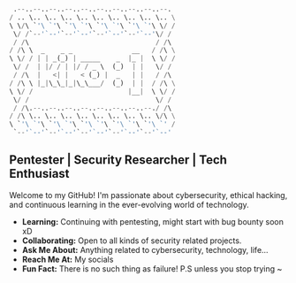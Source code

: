 
```python
 .--..--..--..--..--..--..--..--..--..--. 
/ .. \.. \.. \.. \.. \.. \.. \.. \.. \.. \
\ \/\ `'\ `'\ `'\ `'\ `'\ `'\ `'\ `'\ \/ /
 \/ /`--'`--'`--'`--'`--'`--'`--'`--'\/ / 
 / /\                                / /\ 
/ /\ \  _    _ _               __   / /\ \
\ \/ / | | _(_) | _____    _  |_ |  \ \/ /
 \/ /  | |/ / | |/ / _ \  (_)  | |   \/ / 
 / /\  |   <| |   < (_) |  _   | |   / /\ 
/ /\ \ |_|\_\_|_|\_\___/  (_)  | |  / /\ \
\ \/ /                        |__|  \ \/ /
 \/ /                                \/ / 
 / /\.--..--..--..--..--..--..--..--./ /\ 
/ /\ \.. \.. \.. \.. \.. \.. \.. \.. \/\ \
\ `'\ `'\ `'\ `'\ `'\ `'\ `'\ `'\ `'\ `' /
 `--'`--'`--'`--'`--'`--'`--'`--'`--'`--' 
```

## Pentester | Security Researcher | Tech Enthusiast

Welcome to my GitHub! I'm passionate about cybersecurity, ethical hacking, and continuous learning in the ever-evolving world of technology.
- **Learning:** Continuing with pentesting, might start with bug bounty soon xD
- **Collaborating:** Open to all kinds of security related projects.
- **Ask Me About:** Anything related to cybersecurity, technology, life...
- **Reach Me At:** My socials
- **Fun Fact:** There is no such thing as failure! P.S unless you stop trying ~


